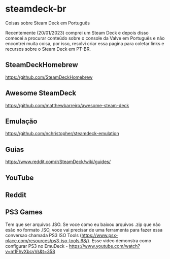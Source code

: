 # steamdeck-br
Coisas sobre Steam Deck em Português

Recentemente (20/01/2023) comprei um Steam Deck e depois disso comecei a procurar conteúdo sobre o console da Valve em Português e não encontrei muita coisa, por isso, resolvi criar essa pagina para coletar links e recursos sobre o Steam Deck em PT-BR.


## SteamDeckHomebrew
https://github.com/SteamDeckHomebrew

## Awesome SteamDeck
https://github.com/matthewbarreiro/awesome-steam-deck

## Emulação
https://github.com/nchristopher/steamdeck-emulation

## Guias
https://www.reddit.com/r/SteamDeck/wiki/guides/

## YouTube

## Reddit


## PS3 Games
Tem que ser arquivos .ISO. Se voce como eu baixou arquivos .zip que não esão no formato .ISO, voce vai precisar de uma ferramenta para fazer essa conversao
chamada PS3 ISO Tools (https://www.psx-place.com/resources/ps3-iso-tools.68/).
Esse video demonstra como configurar PS3 no EmuDeck  - https://www.youtube.com/watch?v=m1FhvXbcvVs&t=358


